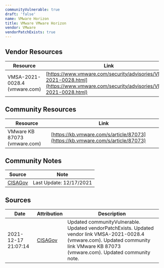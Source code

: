 ```yaml
---
communityVulnerable: true
draft: 'false'
name: VMware Horizon
title: VMware VMware Horizon
vendor: VMware
vendorPatchExists: true
---
```


## Vendor Resources
| Resource | Link |
| --- | --- |
| VMSA-2021-0028.4 (vmware.com) | [https://www.vmware.com/security/advisories/VMSA-2021-0028.html](https://www.vmware.com/security/advisories/VMSA-2021-0028.html) |

## Community Resources
| Resource | Link |
| --- | --- |
| VMware KB 87073 (vmware.com) | [https://kb.vmware.com/s/article/87073](https://kb.vmware.com/s/article/87073) |

## Community Notes
| Source | Note |
| --- | --- |
| [CISAGov](https://raw.githubusercontent.com/cisagov/log4j-affected-db/develop/README.md) | Last Update: 12/17/2021 |

## Sources
| Date | Attribution | Description |
| --- | --- | --- |
| 2021-12-17 21:07:14 | [CISAGov](https://raw.githubusercontent.com/cisagov/log4j-affected-db/develop/README.md) | Updated communityVulnerable. Updated vendorPatchExists. Updated vendor link VMSA-2021-0028.4 (vmware.com). Updated community link VMware KB 87073 (vmware.com). Updated community note.  |
